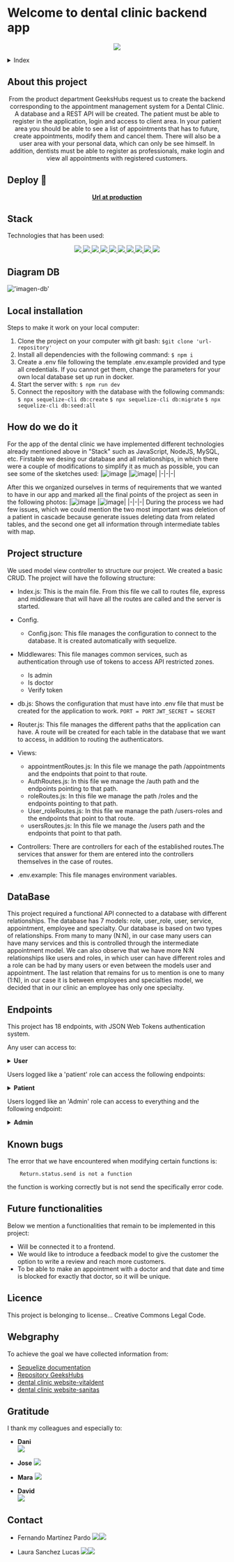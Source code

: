 
# Welcome to dental clinic backend app
<p align="center"><img src="./img/headerpict.jpg"/></p> 

<details>
  <summary>Index</summary>
  <ol>
    <li><a href="#about-this-project">About this project</a></li>
    <li><a href="#deploy">Deploy</a></li>
    <li><a href="#stack">Stack</a></li>
    <li><a href="#diagram-bd">Diagram DB</a></li>
    <li><a href="#local-instalation">Local installation</a></li>
    <li><a href="#how-do-we-do-it">How do we do it</a></li>
    <li><a href="#project-structure">Project structure</a></li>
    <li><a href="#data-base">Database</a></li>
    <li><a href="#endpoints">Endpoints</a></li>
    <li><a href="#known-bugs">Known bugs</a></li>
    <li><a href="#future-functionalities">Future funtionalities</a></li>
    <li><a href="#licence">Licence</a></li>
    <li><a href="#webgraphy">Webgraphy</a></li>
    <li><a href="#gratitudes">Gratitudes</a></li>
    <li><a href="#contact">Contact</a></li>
  </ol>
</details>

## About this project
<p align="center">From the product department GeeksHubs request us to create the backend corresponding to the appointment management system for a Dental Clinic.
A database and a REST API will be created.
The patient must be able to register in the application, login and access to client area. In your patient area you should be able to see a list of appointments that has to future, create appointments, modify them and cancel them.
There will also be a user area with your personal data, which can only be see himself.
In addition, dentists must be able to register as professionals, make login and view all appointments with registered customers.</p>
  

## Deploy 🚀

<div align="center">
    <a href="https://www.google.com"><strong>Url at production </strong></a>
</div>

## Stack
<p>Technologies that has been used:</p>
<div align="center">
    <a href="https://expressjs.com/">
        <img src= "https://img.shields.io/badge/express.js-%23404d59.svg?style=for-the-badge&logo=express&logoColor=%2361DAFB"/>
    </a>
    <a href="https://nextjs.org/">
        <img src= "https://img.shields.io/badge/node.js-026E00?style=for-the-badge&logo=node.js&logoColor=white"/>
    </a>
    <a href="https://developer.mozilla.org/es/docs/Web/JavaScript">
        <img src= "https://img.shields.io/badge/javascipt-EFD81D?style=for-the-badge&logo=javascript&logoColor=black"/>
    </a>
    <a href="https://jwt.io/">
        <img src= "https://img.shields.io/badge/JWT-black?style=for-the-badge&logo=JSON%20web%20tokens"/>
    </a>
    <a href="https://www.postman.com/">
        <img src= "https://img.shields.io/badge/Postman-FF6C37?style=for-the-badge&logo=postman&logoColor=white"/>
    </a>
    <a href="https://www.mysql.com/">
        <img src= "https://img.shields.io/badge/mysql-3E6E93?style=for-the-badge&logo=mysql&logoColor=white"/>
    </a>
    <a href="https://www.github.com/">
        <img src= "https://img.shields.io/badge/github-24292F?style=for-the-badge&logo=github&logoColor=white"/>
    </a>
    <a href="https://git-scm.com/">
        <img src= "https://img.shields.io/badge/git-F54D27?style=for-the-badge&logo=git&logoColor=white"/>
    </a>
    <a href="https://www.docker.com/">
        <img src= "https://img.shields.io/badge/docker-2496ED?style=for-the-badge&logo=docker&logoColor=white"/>
    </a>
    <a href="https://www.sequelize.org/">
        <img src= "https://img.shields.io/badge/sequelize-3C76C3?style=for-the-badge&logo=sequelize&logoColor=white"/>
    </a>
</div>

## Diagram DB

!['imagen-db'](./img/image.png)

## Local installation

Steps to make it work on your local computer:
1. Clone the project on your computer with git bash:
 `$git clone 'url-repository'`
2. Install all dependencies with the following command:
 ` $ npm i `
3. Create a .env file following the template .env.example provided and type all  credentials. If you cannot get them, change the parameters for your own local database set up run in docker.
4.  Start the server with:
 ``` $ npm run dev ```
5. Connect the repository with the database with the following commands:
 ``` $ npx sequelize-cli db:create ``` 
 ``` $ npx sequelize-cli db:migrate ``` 
 ``` $ npx sequelize-cli db:seed:all ```


## How do we do it
For the app of the dental clinic we have implemented different technologies already mentioned above in "Stack" such as JavaScript, NodeJS, MySQL, etc.
Firstable we desing our database and all relationships, in which there were a couple of modifications to simplify it as much as possible, you can see some of the sketches used:
|![image](./img/db1.jpg) |![image](./img/db2.jpg)|
|-|-|-|

After this we organized ourselves in terms of requirements that we wanted to have in our app and marked all the final points of the project as seen in the following photos:
|![image](./img/questions.jpg) |![image](./img/endpoints.jpg)|
|-|-|-|
During the process we had few issues, which we could mention the two most important was deletion of a patient in cascade because generate issues deleting data from related tables, and the second one get all information through intermediate tables with map.

## Project structure
We used model view controller to structure our project. We created a basic CRUD.
The project will have the following structure:
-	Index.js: This is the main file. From this file we call to routes file, express and middleware that will have all the routes are called and the server is started.
-	Config.
      - Config.json: This file manages the configuration to connect to the database. It is created automatically with sequelize.
-	Middlewares: This file manages common services, such as authentication through use of tokens to access API restricted zones.
      - Is admin
      - Is doctor
      - Verify token
-	db.js: Shows the configuration that must have into .env file that must be created for the application to work.
    ```PORT = PORT```
    ```JWT_SECRET = SECRET```

-	Router.js: This file manages the different paths that the application can have. A route will be created for each table in the database that we want to access, in addition to routing the authenticators.
-	Views:
      - appointmentRoutes.js: In this file we manage the path /appointments and the endpoints that point to that route.
      - AuthRoutes.js: In this file we manage the /auth path and the endpoints pointing to that path.
      - roleRoutes.js: In this file we manage the path /roles and the endpoints pointing to that path.
      - User_roleRoutes.js: In this file we manage the path /users-roles and the endpoints that point to that route.
      - usersRoutes.js: In this file we manage the /users path and the endpoints that point to that path.
      
-	Controllers: There are controllers for each of the established routes.The services that answer for them are entered into the controllers themselves in the case of routes.
-	.env.example: This file manages environment variables.


## DataBase

This project required a functional API connected to a database with different relationships.
The database has 7 models: role, user_role, user, service, appointment, employee and specialty.
Our database is based on two types of relationships.
From many to many (N:N), in our case many users can have many services and this is controlled through the intermediate appointment model.
We can also observe that we have more N:N relationships like users and roles, in which user can have different roles and a role can be had by many users or even between the models user and appointment.
The last relation that remains for us to mention is one to many (1:N), in our case it is between employees and specialties model, we decided that in our clinic an employee has only one specialty.




## Endpoints
This project has 18 endpoints, with JSON Web Tokens authentication system.

Any user can access to:

<details>
<summary><strong>User</strong></summary>

- Register user:
    - Manage registration in our API. The information is passed via body in Postman containing the name, surname, email and password.

            POST:   http://localhost:3000/register 
        body:
        ``` bash
           {
            "name": "Fulano",
            "surname": "Mengano",
            "email": "fulano@fulano.com",
            "password": "password"
            }
        ```
    The password is encrypted using the crypto library, native to NodeJS, and then sent to the database.

- Login User: 
    - We manage the log in our API (secure so that only an administrator, doctor or patient can access it).

            POST:   http://localhost:3000/login
        body:
        ``` bash
        {
            "email": "fulano@fulano.com",
            "password": "password"
        }
        ```
</details>

Users logged like a 'patient' role can access the following endpoints:

<details>
<summary><strong>Patient</strong></summary>

- Create appointment:
    - Create appointment only for the logged in user through postman with POST option.

            POST:   http://localhost:3000/app
        body:
        ``` bash
        {
            "user_id": "2",
            "service_id": "1",
            "date": "2023-03-05",
            "hour": "12:00",
            "employee_id": "1"
        }
        ```
    Only appointments can be created for the logged in user.

- Create appointment by Admin: 
    - Create appointment by the admin for the someone user through postman with POST option.

            POST:   http://localhost:3000/appAdmin
        body:
        ``` bash
        {
            "user_id": "2",
            "service_id": "1",
            "date": "2023-03-05",
            "hour": "12:00",
            "employee_id": "1"
        }
        ```
- Cancel appointment: 
    - CANCEL petition to see my own appointments currently in the database.
  
            DELETE:   http://localhost:3000/cancelApp/:id
    You must indicate in the url the ID number of the appointment.
- Cancel appointment by Admin: 
    - CANCEL petition to see my own appointments currently in the database.
  
            DELETE:   http://localhost:3000/cancelAppAdm/:id
    You must indicate in the url the ID number of the appointment.
- Check all appointments from User: 
    - GET a list of all appointments own user.
  
            GET:   http://localhost:3000/getApp
- Check all appointments by Admin: 
    - GET a list of all appointments.
  
            GET:   http://localhost:3000/getAppAdm
   This option displays all fields related to the appointment
- Check all appointments by Doctor: 
    - GET a list of all appointments.
  
            GET:   http://localhost:3000/getAppAdm
    This option displays all fields of interest to the doctor related to the appointment. 
- Check profile: 
    - GET petition to see the user´s own profile.
  
            GET:   http://localhost:3000/profile
- Update profile: 
    - We update profile from the logged user.
  
            PUT:   http://localhost:3000/updateProfile
        body:
        ``` bash
        {
            "name": "Fulano",
            "surname": "Mengano",
            "nif": "12345678A",
            "birth_date": "1884-08-05",
            "direction": "Calle Falsa 123",
            "email": "fulano@fulano.com",
            "phone": "666555444",
            "password": "password"
        }

        ```
- Check all user profiles by Admin: 
    - GET petition to see the user´s profile, if you are logged like an Admin, showing all the information about the users.
  
            GET:   http://localhost:3000/getProfilesAdm
- Check all user profiles by Doctor: 
    - GET petition to see the user´s profile, if you are logged like a doctor, showing only the relevant information about the users.
  
            GET:   http://localhost:3000/getProfilesDoctor
</details>

Users logged like an 'Admin' role can access to everything and the following endpoint:

<details>
<summary><strong>Admin</strong></summary>

- Create new role:
    - Create roles through postman with POST option.

            POST:   http://localhost:3000/roles
        body:
        ``` bash
        {
	        "privilege": "VIP_Patient"
        }
        ```
- Create new user_role:
    - Associate a role with any user.

            POST:   http://localhost:3000/roles
        body:
        ``` bash
        {
	        "user_id": "2",
            "role_id": "1"
        }
        ```
- Update user by Admin:
    - Update profile from the logged Admin.

            POST:   http://localhost:3000//updateProfile/:id
        body:
        ``` bash
        {
            "name":"",
            "surname":"",
            "nif":"",
            "birth_date":"",
            "direction":"",
            "email":"",
            "phone":"",
            "password":""
        }
        ```
- Delete user by Admin:
    - Delete user and all info by Admin.

            POST:   http://localhost:3000/deleteUser/:id
        body:
        ``` bash
        {
	        "user_id": "2",
        }
        ```
        is required user_id.
</details>

## Known bugs
The error that we have encountered when modifying certain functions is:

        Return.status.send is not a function
the function is working correctly but is not send the specifically error code.


## Future functionalities

Below we mention a functionalities that remain to be implemented in this project:
   - Will be connected it to a frontend.
   - We would like to introduce a feedback model to give the customer the option to write a review and reach more customers.
   - To be able to make an appointment with a doctor and that date and time is blocked for exactly that doctor, so it will be unique.
    

## Licence
This project is belonging to license...
Creative Commons Legal Code.


## Webgraphy
To achieve the goal we have collected information from:
- [Sequelize documentation](https://sequelize.org/docs/v6/)
- [Repository GeeksHubs](https://github.com/GeeksHubs/FSD_VAL_01_2023_SEQUELIZE)
- [dental clinic website-vitaldent](https://www.vitaldent.com/es/?gclid=c304c159cd09182a4974a55d1f0295ef&gclsrc=3p.ds&)
- [dental clinic website-sanitas](https://dental.sanitas.es/pidetucitasem=sem:f-bing:m-adword:nc-clinicas_ao:kwd-clinica_dental:gkw-sanitas_generic_clinicas_dentales_ph:c-text:t-o-pros:s-p-clinicas:mc-cpca-wink&origen=Gnt&canal=sem&soporte=bing&campana=clinicas_aogrupo=sanitas_generic_cl%C3%ADnicas%20dentales_ph&ad=rsa&&msclkid=5e5a012e2da6108be1fc652afff59c58&gclid=5e5a012e2da6108be1fc652afff59c58&gclsrc=3p.ds)


## Gratitude
I thank my colleagues and especially to:

- **Dani**  
<a href="https://www.github.com/datata" target="_blank"><img src="https://img.shields.io/badge/github-24292F?style=for-the-badge&logo=github&logoColor=green" target="_blank"></a> 

- **Jose**
<a href="https://github.com/JoseMarin" target="_blank"><img src="https://img.shields.io/badge/github-24292F?style=for-the-badge&logo=github&logoColor=white" target="_blank"></a> 

- **Mara**
<a href="https://www.github.com/MaraScampini" target="_blank"><img src="https://img.shields.io/badge/github-24292F?style=for-the-badge&logo=github&logoColor=green" target="_blank"></a> 

- **David**  
<a href="https://www.github.com/userGithub/" target="_blank"><img src="https://img.shields.io/badge/github-24292F?style=for-the-badge&logo=github&logoColor=red" target="_blank"></a>

## Contact
- Fernando Martínez Pardo
<a href = "mailto:micorreoelectronico@gmail.com"><img src="https://img.shields.io/badge/Gmail-C6362C?style=for-the-badge&logo=gmail&logoColor=white" target="_blank"></a><a href="https://www.linkedin.com/in/linkedinUser/" target="_blank"><img src="https://img.shields.io/badge/-LinkedIn-%230077B5?style=for-the-badge&logo=linkedin&logoColor=white" target="_blank"></a> 
</p>

- Laura Sanchez Lucas
<a href = "lausnclu@hotmail.com"><img src="https://img.shields.io/badge/Gmail-C6362C?style=for-the-badge&logo=gmail&logoColor=white" target="_blank"></a><a href="https://www.linkedin.com/in/linkedinUser/" target="_blank"><img src="https://img.shields.io/badge/-LinkedIn-%230077B5?style=for-the-badge&logo=linkedin&logoColor=white" target="_blank"></a> 
</p>